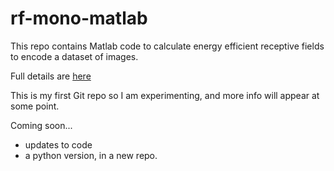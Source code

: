 rf-mono-matlab
==============

This repo contains Matlab code to calculate energy efficient receptive fields to encode a dataset of images.

Full details are [here](http://www.inferencelab.com/energy-efficient-receptive-field-code/)

This is my first Git repo so I am experimenting, and more info will appear at some point.

Coming soon...

* updates to code
* a python version, in a new repo.